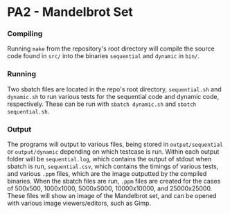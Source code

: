 # PA2 - Mandelbrot Set  

### Compiling
Running `make` from the repository's root directory will compile the source code
found in `src/` into the binaries `sequential` and `dynamic` in `bin/`.

### Running
Two sbatch files are located in the repo's root directory, `sequential.sh` and
`dynamic.sh` to run various tests for the sequential code and dynamic code, respectively.
These can be run with `sbatch dynamic.sh` and `sbatch sequential.sh`.

### Output
The programs will output to various files, being stored in `output/sequential` or `output/dynamic`
depending on which testcase is run. Within each output folder will be `sequential.log`,
which contains the output of stdout when sbatch is run, `sequential.csv`, which
contains the timings of various tests, and various `.ppm` files, which are the
image outputted by the compiled binaries. When the sbatch files are run, `.ppm`
files are created for the cases of 500x500, 1000x1000, 5000x5000, 10000x10000, and
25000x25000. These files will show an image of the Mandelbrot set, and can be opened
with various image viewers/editors, such as Gimp.
